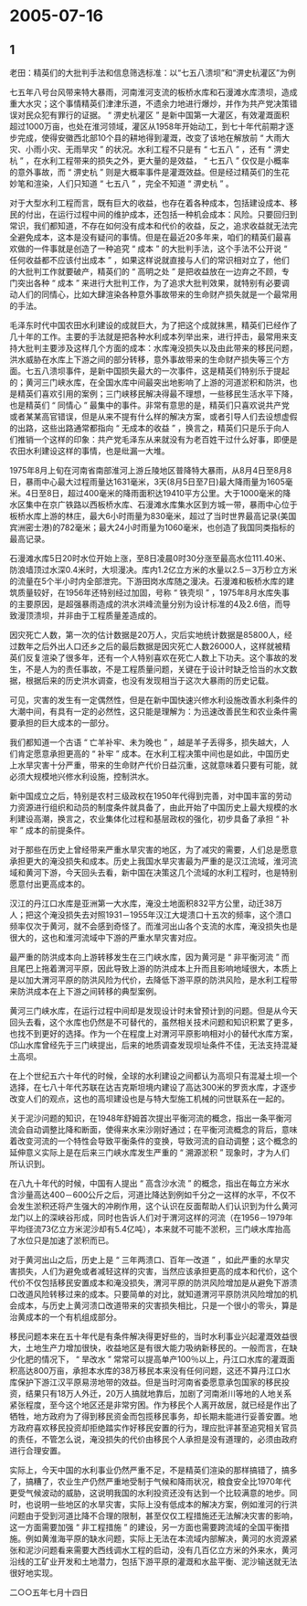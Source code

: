 # 2005-07-16

## 1

老田：精英们的大批判手法和信息筛选标准：以“七五八溃坝”和“淠史杭灌区”为例

七五年八号台风带来特大暴雨，河南淮河支流的板桥水库和石漫滩水库溃坝，造成重大水灾；这个事情精英们津津乐道，不遗余力地进行爆炒，并作为共产党决策错误对民众犯有罪行的证据。 “ 淠史杭灌区 ” 是新中国第一大灌区，有效灌溉面积超过1000万亩，也处在淮河领域，灌区从1958年开始动工，到七十年代前期才逐步完成，使得安徽西北部10个县的耕地得到灌溉，改变了该地在解放前 “ 大雨大灾、小雨小灾、无雨旱灾 ” 的状况。水利工程不只是有 “ 七五八 ” ，还有 “ 淠史杭 ” ，在水利工程带来的损失之外，更大量的是效益， “ 七五八 ” 仅仅是小概率的意外事故，而 “ 淠史杭 ” 则是大概率事件是灌溉效益。但是经过精英们的生花妙笔和渲染，人们只知道 “ 七五八 ” ，完全不知道 “ 淠史杭 ” 。

对于大型水利工程而言，既有巨大的收益，也存在着各种成本，包括建设成本、移民的付出，在运行过程中间的维护成本，还包括一种机会成本：风险。只要回归到常识，我们都知道，不存在如何没有成本和代价的收益，反之，追求收益就无法完全避免成本，这本是没有疑问的事情。但是在最近20多年来，咱们的精英们最喜欢做的一件事就是创造了一种追究 “ 成本 ” 的大批判手法，这个手法不公开说 “ 任何收益都不应该付出成本 ” ，如果这样说就直接与人们的常识相对立了，他们的大批判工作就要破产，精英们的 “ 高明之处 ” 是把收益放在一边弃之不顾，专门突出各种 “ 成本 ” 来进行大批判工作，为了追求大批判效果，就特别有必要调动人们的同情心，比如大肆渲染各种意外事故带来的生命财产损失就是一个最常用的手法。

毛泽东时代中国农田水利建设的成就巨大，为了把这个成就抹黑，精英们已经作了几十年的工作。主要的手法就是把各种水利成本列举出来，进行抨击，最常用来支持大批判主要涉及这样几个方面的成本：水库淹没损失以及由此带来的移民问题，洪水威胁在水库上下游之间的部分转移，意外事故带来的生命财产损失等三个方面。七五八溃坝事件，是新中国损失最大的一次事件，这是精英们特别乐于提起的；黄河三门峡水库，在全国水库中间最突出地影响了上游的河道淤积和防洪，也是精英们喜欢引用的案例；三门峡移民解决得最不理想，一些移民生活水平下降，也是精英们 “ 同情心 ” 最集中的事件。非常有意思的是，精英们只喜欢说共产党或者某某高官错误，但是从来不提有什么样的解决方案，或者引导人们去设想虚假的出路，这些出路通常都指向 “ 无成本的收益 ” ，换言之，精英们只是乐于向人们推销一个这样的印象：共产党毛泽东从来就没有为老百姓干过什么好事，即便是农田水利建设这样的事情，也是纰漏一大堆。

1975年8月上旬在河南省南部淮河上游丘陵地区普降特大暴雨，从8月4日至8月8日，暴雨中心最大过程雨量达1631毫米，3天(8月5日至7日)最大降雨量为1605毫米。4日至8日，超过400毫米的降雨面积达19410平方公里。大于1000毫米的降水区集中在京广铁路以西板桥水库、石漫滩水库集水区到方城一带，暴雨中心位于板桥水库上游的林庄，最大6小时雨量为830毫米，超过了当时世界最高记录(美国宾洲密士港)的782毫米；最大24小时雨量为1060毫米，也创造了我国同类指标的最高记录。

石漫滩水库5日20时水位开始上涨，至8日凌晨0时30分涨至最高水位111.40米、防浪墙顶过水深0.4米时，大坝漫决。库内1.2亿立方米的水量以2.5－3万秒立方米的流量在5个半小时内全部泄完。下游田岗水库随之漫决。石漫滩和板桥水库的建筑质量较好，在1956年还特别经过加固，号称 “ 铁壳坝 ” ，1975年8月水库失事的主要原因，是超强暴雨造成的洪水洪峰流量分别为设计标准的4及2.6倍，而导致漫顶溃坝，并非由于工程质量差造成的。

因灾死亡人数，第一次的估计数据是20万人，灾后实地统计数据是85800人，经过数年之后外出人口还乡之后的最后数据是因灾死亡人数26000人，这样就被精英们反复渲染了很多年，还有一个人特别喜欢在死亡人数上下功夫。这个事故的发生，不是人为的责任事故，不是工程质量问题，关键在于设计时缺乏恰当的水文数据，根据后来的历史洪水调查，也没有发现相当于这次大暴雨的历史记载。

可见，灾害的发生有一定偶然性，但是在新中国快速兴修水利设施改善水利条件的大潮中间，有具有一定的必然性，这只能是理解为：为迅速改善民生和农业条件需要承担的巨大成本的一部分。

我们都知道一个古语 “ 亡羊补牢、未为晚也 ” ，越是羊子丢得多，损失越大，人们肯定愿意承担更高的 “ 补牢 ” 成本。在水利工程决策中间也是如此，中国历史上水旱灾害十分严重，带来的生命财产代价日益沉重，这就意味着只要有可能，就必须大规模地兴修水利设施，控制洪水。

新中国成立之后，特别是农村三级政权在1950年代得到完善，对中国丰富的劳动力资源进行组织和动员的制度条件就具备了，由此开始了中国历史上最大规模的水利建设高潮，换言之，农业集体化过程和基层政权的强化，初步具备了承担 “ 补牢 ” 成本的前提条件。

对于那些在历史上曾经带来严重水旱灾害的地区，为了减灾的需要，人们总是愿意承担更大的淹没损失和成本。历史上我国水旱灾害最为严重的是汉江流域，淮河流域和黄河下游，今天回头去看，新中国在决策这几个流域的水利工程时，也是特别愿意付出更高成本的。

汉江的丹江口水库是亚洲第一大水库，淹没土地面积832平方公里，动迁38万人；把这个淹没损失去对照1931－1955年汉江大堤溃口十五次的频率，这个溃口频率仅次于黄河，就不会感到奇怪了。而淮河出山各个支流的水库，淹没损失也是很大的，这也和淮河流域中下游的严重水旱灾害对应。

最严重的防洪成本向上游转移发生在三门峡水库，因为黄河是 “ 非平衡河流 ” 而且尾巴上拖着渭河平原，因此导致上游的防洪成本上升而且影响地域很大，本质上是以加大渭河平原的防洪风险为代价，去降低下游平原的防洪风险，是水利工程带来防洪成本在上下游之间转移的典型案例。

黄河三门峡水库，在运行过程中间却是发现设计时未曾预计到的问题。但是从今天回头去看，这个水库也仍然是不可替代的，虽然相关技术问题和知识积累了更多，也找不到更好的选择。作为一个在程度上对渭河平原影响相对小的替代水库方案，邙山水库曾经先于三门峡提出，后来的地质调查发现坝址条件不佳，无法支持混凝土高坝。

在上个世纪五六十年代的时候，全球的水利建设之间都认为高坝只有混凝土坝一个选择，在七八十年代苏联在达吉克斯坦境内建设了高达300米的罗贡水库，才逐步改变人们的观点，这也的高坝建设也是与特大型施工机械的问世联系在一起的。

关于泥沙问题的知识，在1948年舒姆首次提出平衡河流的概念，指出一条平衡河流会自动调整比降和断面，使得来水来沙刚好通过；在平衡河流概念的背后，意味着改变河流的一个特性会导致平衡条件的变换，导致河流的自动调整；这个概念的延伸意义实际上是在后来三门峡水库发生严重的 “ 溯源淤积 ” 现象时，才为人们所认识到。

在八九十年代的时候，中国有人提出 “ 高含沙水流 ” 的概念，指出在每立方米水含沙量高达400－600公斤之后，河道比降达到例如千分之一这样的水平，不仅不会发生淤积还将产生强大的冲刷作用，这个认识在反面帮助人们认识到为什么黄河龙门以上的深峡谷形成，同时也告诉人们对于渭河这样的河流（在1956－1979年平均径流73亿立方米泥沙却有5.4亿吨），本来就不可能不淤积，三门峡水库抬高了水位只是加速了淤积而已。

对于黄河出山之后，历史上是 “ 三年两溃口、百年一改道 ” ，如此严重的水旱灾害损失，人们为避免或者减轻这样的灾害，当然应该承担更高的成本和代价，这个代价不仅包括移民安置成本和淹没损失，渭河平原的防洪风险增加是从避免下游溃口改道风险转移过来的成本。只要简单的对比，就知道渭河平原防洪风险增加的机会成本，与历史上黄河溃口改道带来的灾害损失相比，只是一个很小的零头，算是治黄成本的一个有机组成部分。

移民问题本来在五十年代是有条件解决得更好些的，当时水利事业兴起灌溉效益很大，土地生产力增加很快，收益地区是有很大能力吸纳新移民的。一般而言，在缺少化肥的情况下， “ 旱改水 ” 常常可以提高单产100％以上，丹江口水库的灌溉面积高达800万亩，承担本水库的38万移民本来没有任何问题，这还不算丹江口水库保护下游江汉平原易涝地带的效益。但是当时河南省委愿意承包国家的移民投资，结果只有18万人外迁，20万人搞就地靠后，加剧了河南淅川等地的人地关系紧张程度，至今这个地区还是非常穷困。作为移民个人离开故居，就已经是作出了牺牲，地方政府为了得到移民资金而包揽移民事务，却长期未能进行妥善安置。地方政府喜欢移民投资却拒绝踏实作好移民安置的行为，理应批评甚至追究相关官员的责任，不管怎么说，淹没损失的代价由移民个人承担是没有道理的，必须由政府进行合理安置。

实际上，今天中国的水利事业仍然严重不足，不是精英们渲染的那样搞错了，搞多了，搞糟了，农业生产仍然严重地受制于气候和降雨状况，粮食安全比1970年代更受气候波动的威胁，这说明我国的水利投资还没有达到一个比较满意的地步。同时，也说明一些地区的水旱灾害，实际上没有低成本的解决方案，例如淮河的行洪问题由于受到河道比降不合理的限制，甚至仅仅工程措施还无法解决灾害的影响，这一方面需要加强 “ 非工程措施 ” 的建设，另一方面也需要跨流域的全国平衡措施。例如黄淮海平原的缺水问题，实际上无法在本流域内部解决，黄河的水资源紧张和泥沙问题看来需要大西线调水工程的启动，没有几百亿立方米的外来水，黄河沿线的工矿业开发和土地潜力，包括下游平原的灌溉和水盐平衡、泥沙输送就无法很好地实现。

二○○五年七月十四日

